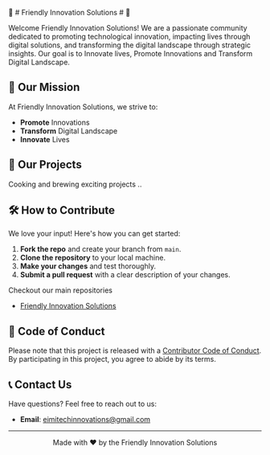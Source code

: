 🌟 # Friendly Innovation Solutions # 🌟

Welcome Friendly Innovation Solutions! We are a passionate community dedicated to promoting technological innovation, impacting lives through digital solutions, and transforming the digital landscape through strategic insights. Our goal is to Innovate lives, Promote Innovations and Transform Digital Landscape.

## 🚀 Our Mission

At Friendly Innovation Solutions, we strive to:

- **Promote** Innovations
- **Transform** Digital Landscape
- **Innovate** Lives

## 💼 Our Projects

Cooking and brewing exciting projects ..

## 🛠️ How to Contribute

We love your input! Here's how you can get started:

1. **Fork the repo** and create your branch from `main`.
2. **Clone the repository** to your local machine.
3. **Make your changes** and test thoroughly.
4. **Submit a pull request** with a clear description of your changes.

Checkout our main repositories

- [Friendly Innovation Solutions](https://github.com/EimiTech-Innovations/fis/tree/main/client)

<!-- For detailed contribution guidelines, please refer to our [Contributing Guide](CONTRIBUTING.md). -->

## 📄 Code of Conduct

Please note that this project is released with a [Contributor Code of Conduct](https://github.com/EimiTech-Innovations/.github/blob/main/profile/CODE_OF_CONDUCT.md). By participating in this project, you agree to abide by its terms.

## 📞 Contact Us

Have questions? Feel free to reach out to us:

- **Email**: eimitechinnovations@gmail.com

<!-- ## ⭐ Acknowledgements

We would like to thank the following individuals and organizations for their support:
-  -->

---

<p align="center">
  Made with ❤️ by the Friendly Innovation Solutions
</p>
